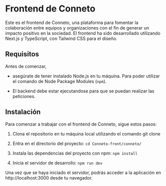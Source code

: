 # Frontend de Conneto

Este es el frontend de Conneto, una plataforma para fomentar la colaboración entre equipos y organizaciones con el fin de generar un impacto positivo en la sociedad. El frontend ha sido desarrollado utilizando Next.js y TypeScript, con Tailwind CSS para el diseño.

## Requisitos
Antes de comenzar, 
- asegúrate de tener instalado Node.js en tu máquina. Para poder utilizar el comando de Node Package Modules (`npm`).

- El backend debe estar ejecutandose para que se puedan realizar las peticiones.


 ## Instalación
Para comenzar a trabajar con el frontend de Conneto, sigue estos pasos:


1. Clona el repositorio en tu máquina local utilizando el comando
git clone 


2. Entra en el directorio del proyecto:
`cd Conneto-front/conneto/`

3. Instala las dependencias del proyecto con npm:
`npm install`

4. Inicia el servidor de desarrollo:
`npm run dev`

Una vez que se haya iniciado el servidor, podrás acceder a la aplicación en http://localhost:3000 desde tu navegador.
